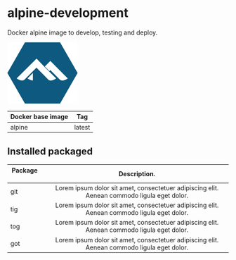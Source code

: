 # alpine-development
Docker alpine image to develop, testing and deploy.

![Logo alpine](https://raw.githubusercontent.com/docker-library/docs/781049d54b1bd9b26d7e8ad384a92f7e0dcb0894/alpine/logo.png)

| Docker base image | Tag           |
| ----------------- |:-------------:|
| alpine            | latest        |

## Installed packaged
| Package       | Description.                                                                                  |
| ------------- |:---------------------------------------------------------------------------------------------:| 
| git           | Lorem ipsum dolor sit amet, consectetuer adipiscing elit. Aenean commodo ligula eget dolor.   |
| tig           | Lorem ipsum dolor sit amet, consectetuer adipiscing elit. Aenean commodo ligula eget dolor.   |
| tog           | Lorem ipsum dolor sit amet, consectetuer adipiscing elit. Aenean commodo ligula eget dolor.   |
| got           | Lorem ipsum dolor sit amet, consectetuer adipiscing elit. Aenean commodo ligula eget dolor.   |
